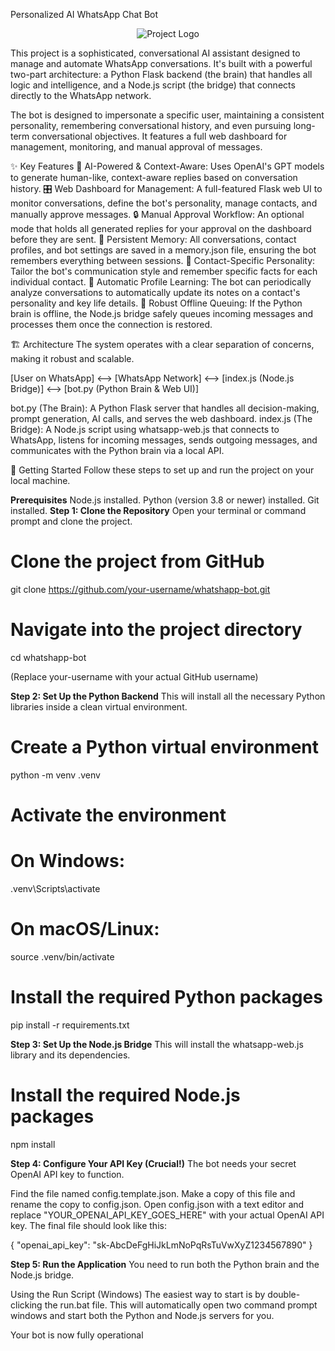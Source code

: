 Personalized AI WhatsApp Chat Bot
<p align="center">
  <img src="https://i.imgur.com/EcxWZR7.png" alt="Project Logo">
</p>

This project is a sophisticated, conversational AI assistant designed to manage and automate WhatsApp conversations. It's built with a powerful two-part architecture: a Python Flask backend (the brain) that handles all logic and intelligence, and a Node.js script (the bridge) that connects directly to the WhatsApp network.

The bot is designed to impersonate a specific user, maintaining a consistent personality, remembering conversational history, and even pursuing long-term conversational objectives. It features a full web dashboard for management, monitoring, and manual approval of messages.

✨ Key Features
🧠 AI-Powered & Context-Aware: Uses OpenAI's GPT models to generate human-like, context-aware replies based on conversation history.
🎛️ Web Dashboard for Management: A full-featured Flask web UI to monitor conversations, define the bot's personality, manage contacts, and manually approve messages.
🔒 Manual Approval Workflow: An optional mode that holds all generated replies for your approval on the dashboard before they are sent.
💾 Persistent Memory: All conversations, contact profiles, and bot settings are saved in a memory.json file, ensuring the bot remembers everything between sessions.
🎯 Contact-Specific Personality: Tailor the bot's communication style and remember specific facts for each individual contact.
🤖 Automatic Profile Learning: The bot can periodically analyze conversations to automatically update its notes on a contact's personality and key life details.
🔄 Robust Offline Queuing: If the Python brain is offline, the Node.js bridge safely queues incoming messages and processes them once the connection is restored.

🏗️ Architecture
The system operates with a clear separation of concerns, making it robust and scalable.

[User on WhatsApp] <--> [WhatsApp Network] <--> [index.js (Node.js Bridge)] <--> [bot.py (Python Brain & Web UI)]

bot.py (The Brain): A Python Flask server that handles all decision-making, prompt generation, AI calls, and serves the web dashboard.
index.js (The Bridge): A Node.js script using whatsapp-web.js that connects to WhatsApp, listens for incoming messages, sends outgoing messages, and communicates with the Python brain via a local API.

🚀 Getting Started
Follow these steps to set up and run the project on your local machine.

**Prerequisites**
Node.js installed.
Python (version 3.8 or newer) installed.
Git installed.
**Step 1: Clone the Repository**
Open your terminal or command prompt and clone the project.

# Clone the project from GitHub
git clone https://github.com/your-username/whatshapp-bot.git

# Navigate into the project directory
cd whatshapp-bot

(Replace your-username with your actual GitHub username)

**Step 2: Set Up the Python Backend**
This will install all the necessary Python libraries inside a clean virtual environment.

# Create a Python virtual environment
python -m venv .venv

# Activate the environment
# On Windows:
.venv\Scripts\activate
# On macOS/Linux:
source .venv/bin/activate

# Install the required Python packages
pip install -r requirements.txt

**Step 3: Set Up the Node.js Bridge**
This will install the whatsapp-web.js library and its dependencies.

# Install the required Node.js packages
npm install


**Step 4: Configure Your API Key (Crucial!)**
The bot needs your secret OpenAI API key to function.

Find the file named config.template.json.
Make a copy of this file and rename the copy to config.json.
Open config.json with a text editor and replace "YOUR_OPENAI_API_KEY_GOES_HERE" with your actual OpenAI API key.
The final file should look like this:

{
  "openai_api_key": "sk-AbcDeFgHiJkLmNoPqRsTuVwXyZ1234567890"
}

**Step 5: Run the Application**
You need to run both the Python brain and the Node.js bridge.

Using the Run Script (Windows)
The easiest way to start is by double-clicking the run.bat file. This will automatically open two command prompt windows and start both the Python and Node.js servers for you.

Your bot is now fully operational


